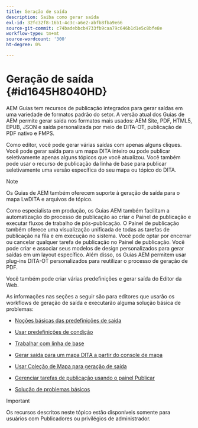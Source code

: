 ```yaml
---
title: Geração de saída
description: Saiba como gerar saída
exl-id: 32fc32f8-16b1-4c3c-a6e2-abfb8fba9e66
source-git-commit: c74badebbcb4733fb9caa79c646b1d1e5c8bfe8e
workflow-type: tm+mt
source-wordcount: '300'
ht-degree: 0%

---
```


# Geração de saída {#id1645H8040HD}

AEM Guias tem recursos de publicação integrados para gerar saídas em uma variedade de formatos padrão do setor. A versão atual dos Guias de AEM permite gerar saída nos formatos mais usados: AEM Site, PDF, HTML5, EPUB, JSON e saída personalizada por meio de DITA-OT, publicação de PDF nativo e FMPS.

Como editor, você pode gerar várias saídas com apenas alguns cliques. Você pode gerar saída para um mapa DITA inteiro ou pode publicar seletivamente apenas alguns tópicos que você atualizou. Você também pode usar o recurso de publicação da linha de base para publicar seletivamente uma versão específica do seu mapa ou tópico do DITA.

>[!NOTE]
>
> Os Guias de AEM também oferecem suporte à geração de saída para o mapa LwDITA e arquivos de tópico.

Como especialista em produção, os Guias AEM também facilitam a automatização do processo de publicação ao criar o Painel de publicação e executar fluxos de trabalho de pós-publicação. O Painel de publicação também oferece uma visualização unificada de todas as tarefas de publicação na fila e em execução no sistema. Você pode optar por encerrar ou cancelar qualquer tarefa de publicação no Painel de publicação. Você pode criar e associar seus modelos de design personalizados para gerar saídas em um layout específico. Além disso, os Guias AEM permitem usar plug-ins DITA-OT personalizados para reutilizar o processo de geração de PDF.

Você também pode criar várias predefinições e gerar saída do Editor da Web.

As informações nas seções a seguir são para editores que usarão os workflows de geração de saída e executarão alguma solução básica de problemas:

- [Noções básicas das predefinições de saída](generate-output-understand-presets.md#)

- [Usar predefinições de condição](generate-output-use-condition-presets.md#)

- [Trabalhar com linha de base](generate-output-use-baseline-for-publishing.md#)

- [Gerar saída para um mapa DITA a partir do console de mapa](generate-output-for-a-dita-map.md#)

- [Usar Coleção de Mapa para geração de saída](generate-output-use-map-collection-output-generation.md#)

- [Gerenciar tarefas de publicação usando o painel Publicar](generate-output-publish-dashboard.md#)

- [Solução de problemas básicos](generate-output-basic-troubleshooting.md#)


>[!IMPORTANT]
>
> Os recursos descritos neste tópico estão disponíveis somente para usuários com Publicadores ou privilégios de administrador.

